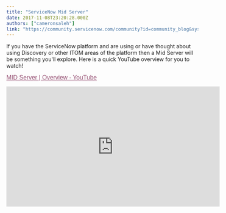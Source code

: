```yaml
---
title: "ServiceNow Mid Server"
date: 2017-11-08T23:20:28.000Z
authors: ["cameronsaleh"]
link: "https://community.servicenow.com/community?id=community_blog&sys_id=06ade2a9dbd0dbc01dcaf3231f961994"
---
```

<p>If you have the ServiceNow platform and are using or have thought about using Discovery or other ITOM areas of the platform then a Mid Server will be something you'll explore. Here is a quick YouTube overview for you to watch!</p><p></p><p><a href="https://www.youtube.com/watch?v=-Y7zULTiyAc" style="color: #954f72; font-family: Arial, sans-serif; font-size: 16px;" title="https://www.youtube.com/watch?v=-Y7zULTiyAc">MID Server | Overview - YouTube</a></p><p><iframe frameborder="0" height="315" src="https://www.youtube.com/embed/-Y7zULTiyAc" width="560">
</iframe></p>